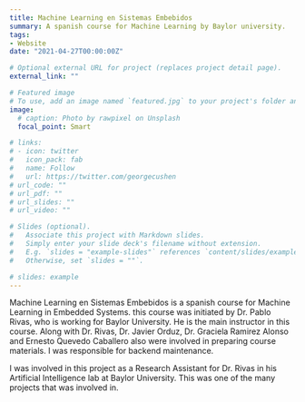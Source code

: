 ```yaml
---
title: Machine Learning en Sistemas Embebidos 
summary: A spanish course for Machine Learning by Baylor university.
tags:
- Website
date: "2021-04-27T00:00:00Z"

# Optional external URL for project (replaces project detail page).
external_link: ""

# Featured image
# To use, add an image named `featured.jpg` to your project's folder and keep this below section for caption. However, caption is optional. 
image:
  # caption: Photo by rawpixel on Unsplash
  focal_point: Smart

# links:
# - icon: twitter
#   icon_pack: fab
#   name: Follow
#   url: https://twitter.com/georgecushen
# url_code: ""
# url_pdf: ""
# url_slides: ""
# url_video: ""

# Slides (optional).
#   Associate this project with Markdown slides.
#   Simply enter your slide deck's filename without extension.
#   E.g. `slides = "example-slides"` references `content/slides/example-slides.md`.
#   Otherwise, set `slides = ""`.

# slides: example
---
```


Machine Learning en Sistemas Embebidos is a spanish course for Machine Learning in Embedded Systems. this course was initiated by Dr. Pablo Rivas, who is working for Baylor University. He is the main instructor in this course. Along with Dr. Rivas, Dr. Javier Orduz, Dr. Graciela Ramirez Alonso and Ernesto Quevedo Caballero also were involved in preparing course materials. I was responsible for backend maintenance.

I was involved in this project as a Research Assistant for Dr. Rivas in his Artificial Intelligence lab at Baylor University. This was one of the many projects that was involved in.  